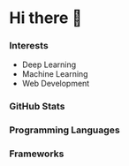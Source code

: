 # Hi there 👋

### Interests
- Deep Learning
- Machine Learning
- Web Development



### GitHub Stats

### Programming Languages

### Frameworks
